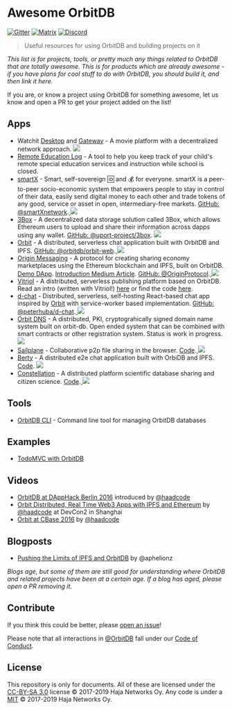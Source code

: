 # Awesome OrbitDB

[![Gitter](https://img.shields.io/gitter/room/nwjs/nw.js.svg)](https://gitter.im/orbitdb/Lobby) [![Matrix](https://img.shields.io/badge/matrix-%23orbitdb%3Apermaweb.io-blue.svg)](https://riot.permaweb.io/#/room/#orbitdb:permaweb.io) [![Discord](https://img.shields.io/discord/475789330380488707?color=blueviolet&label=discord)](https://discord.gg/v3RNE3M)

> Useful resources for using OrbitDB and building projects on it

*This list is for projects, tools, or pretty much any things related to OrbitDB that are totally awesome. This is for products which are already awesome - if you have plans for cool stuff to do with OrbitDB, you should build it, and then link it here.*

If you are, or know a project using OrbitDB for something awesome, let us know and open a PR to get your project added on the list!


## Apps
- Watchit [Desktop](https://github.com/ZorrillosDev/watchit-desktop) and [Gateway](https://github.com/ZorrillosDev/watchit-gateway) - A movie platform with a decentralized network approach. <a href="https://github.com/ZorrillosDev/watchit-desktop/pulse" alt="Activity">
        <img src="https://img.shields.io/github/commit-activity/m/ZorrillosDev/watchit-desktop" /></a>
- [Remote Education Log](https://log.education) - A tool to help you keep track of your child's remote special education services and instruction while school is closed.
- [smartX](https://smartxnetwork.github.io/) - Smart, self-sovereign 🆔 and 💰 for everyone. smartX is a peer-to-peer socio-economic system that empowers people to stay in control of their data, easily send digital money to each other and trade tokens of any good, service or asset in open, intermediary-free markets. [GitHub: @smartXnetwork](https://github.com/smartXnetwork/smartXnetwork.github.io).<a href="https://github.com/smartXnetwork/smartXnetwork/pulse" alt="Activity">
        <img src="https://img.shields.io/github/commit-activity/m/smartXnetwork/smartXnetwork" /></a>
- [3Box](https://medium.com/uport/announcing-3box-and-ethereum-profiles-dba9841e0952) - A decentralized data storage solution called 3Box, which allows Ethereum users to upload and share their information across dapps using any wallet. [GitHub: @uport-project/3box](https://github.com/uport-project/3box). <a href="https://github.com/uport-project/3box/pulse" alt="Activity">
        <img src="https://img.shields.io/github/commit-activity/m/uport-project/3box" /></a>
- [Orbit](https://github.com/orbitdb/orbit) - A distributed, serverless chat application built with OrbitDB and IPFS. [GitHub: @orbitdb/orbit-web](https://github.com/orbitdb/orbit-web).<a href="https://github.com/orbitdb/orbit/pulse" alt="Activity">
        <img src="https://img.shields.io/github/commit-activity/m/orbitdb/orbit" /></a>
- [Origin Messaging](https://www.originprotocol.com/en) -  A protocol for creating sharing economy marketplaces using the Ethereum blockchain and IPFS, built on OrbitDB. [Demo DApp](https://github.com/OriginProtocol/origin-dapp). [Introduction Medium Article](https://medium.com/originprotocol/introducing-origin-messaging-decentralized-secure-and-auditable-13c16fe0f13e). [GitHub: @OriginProtocol](https://github.com/OriginProtocol).<a href="https://github.com/OriginProtocol/origin-dapp/pulse" alt="Activity">
        <img src="https://img.shields.io/github/commit-activity/m/OriginProtocol/origin-dapp" /></a>
- [Vitriol](https://vitriol.co) - A distributed, serverless publishing platform based on OrbitDB. Read an intro (written with Vitriol!) [here](https://vitriol.co/QmccRaHCrUKZwZpjdJFiTTdgp8FG3ALFDZQexaYgit3NCF/QmYJvZjnw8c1DqFbW1BpWmvb3jVg8fQYRUs6UzzEyosagA) or find the code [here](https://gitlab.com/vitriolum/vitriol-web).
- [d-chat](https://github.com/peterhuba/d-chat) - Distributed, serverless, self-hosting React-based chat app inspired by [Orbit](https://github.com/orbitdb/orbit-web) with service-worker based implementation. [GitHub: @peterhuba/d-chat](https://github.com/peterhuba/d-chat).<a href="https://github.com/orbitdb/orbit-web/pulse" alt="Activity">
        <img src="https://img.shields.io/github/commit-activity/m/orbitdb/orbit-web" /></a>
- [Orbit DNS](https://github.com/vaultec81/orbit-dns) - A distributed, PKI, cryptograhically signed domain name system built on orbit-db. Open ended system that can be combined with smart contracts or other registration system. Status is work in progress. <a href="https://github.com/vaultec81/orbit-dns/pulse" alt="Activity">
        <img src="https://img.shields.io/github/commit-activity/m/vaultec81/orbit-dns" /></a>
- [Sailplane](https://sailplane.io/) - Collaborative p2p file sharing in the browser. [Code](https://github.com/cypsela/sailplane-web).<a href="https://github.com/cypsela/sailplane-web/pulse" alt="Activity">
        <img src="https://img.shields.io/github/commit-activity/m/cypsela/sailplane-web" /></a> 
- [Berty](https://berty.tech/) - A distributed e2e chat application built with OrbiDB and IPFS. [Code](https://github.com/berty/berty). <a href="https://github.com/berty/berty/pulse" alt="Activity">
        <img src="https://img.shields.io/github/commit-activity/m/berty/berty" /></a>
- [Constellation](https://julienmalard.github.io/constellation) - A distributed platform scientific database sharing and citizen science. [Code](https://github.com/julienmalard/constellation).<a href="https://github.com/julienmalard/constellation/pulse" alt="Activity">
        <img src="https://img.shields.io/github/commit-activity/m/julienmalard/constellation" /></a>

## Tools
- [OrbitDB CLI](https://github.com/orbitdb/orbit-db-cli) - Command line tool for managing OrbitDB databases

## Examples
- [TodoMVC with OrbitDB](https://github.com/orbitdb/example-orbitdb-todomvc)

## Videos

- [OrbitDB at DAppHack Berlin 2016](https://www.youtube.com/watch?v=t-kZnoj_4nI) introduced by [@haadcode](https://github.com/haadcode)
- [Orbit Distributed, Real Time Web3 Apps with IPFS and Ethereum](https://www.youtube.com/watch?v=vQrbxyDPSXg) by [@haadcode](https://github.com/haadcode) at DevCon2 in Shanghai
- [Orbit at CBase 2016](https://www.youtube.com/watch?v=UOC_QqtEJtg&feature=youtu.be&t=1457) by [@haadcode](https://github.com/haadcode)

## Blogposts

- [Pushing the Limits of IPFS and OrbitDB](https://mrh.io/2018-01-24-pushing-limits-ipfs-orbitdb/) by @aphelionz

*Blogs age, but some of them are still good for understanding where OrbitDB and related projects have been at a certain age. If a blog has aged, please open a PR removing it.*

## Contribute

If you think this could be better, please [open an issue](https://github.com/orbitdb/awesome-orbitdb/issues/new)!

Please note that all interactions in [@OrbitDB](https://github.com/orbitdb) fall under our [Code of Conduct](CODE_OF_CONDUCT.md).

## License

This repository is only for documents. All of these are licensed under the [CC-BY-SA 3.0](LICENSE) license © 2017-2019 Haja Networks Oy. Any code is under a [MIT](LICENSE) © 2017-2019 Haja Networks Oy.
